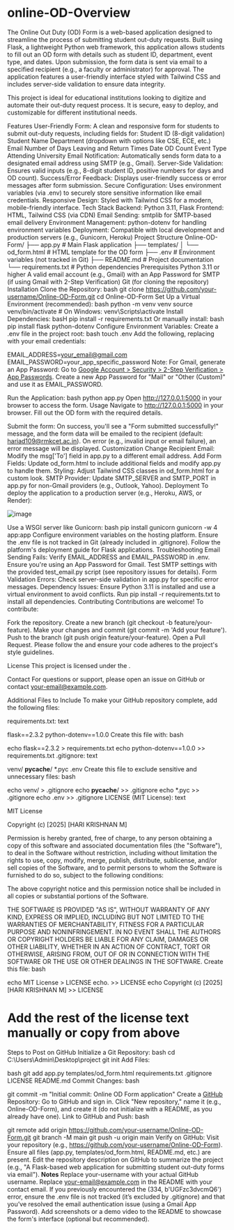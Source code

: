 # online-OD-Overview
The Online Out Duty (OD) Form is a web-based application designed to streamline the process of submitting student out-duty requests. Built using Flask, a lightweight Python web framework, this application allows students to fill out an OD form with details such as student ID, department, event type, and dates. Upon submission, the form data is sent via email to a specified recipient (e.g., a faculty or administrator) for approval. The application features a user-friendly interface styled with Tailwind CSS and includes server-side validation to ensure data integrity.

This project is ideal for educational institutions looking to digitize and automate their out-duty request process. It is secure, easy to deploy, and customizable for different institutional needs.

Features
User-Friendly Form: A clean and responsive form for students to submit out-duty requests, including fields for:
Student ID (8-digit validation)
Student Name
Department (dropdown with options like CSE, ECE, etc.)
Email
Number of Days
Leaving and Return Times
Date
OD Count
Event Type
Attending University
Email Notification: Automatically sends form data to a designated email address using SMTP (e.g., Gmail).
Server-Side Validation: Ensures valid inputs (e.g., 8-digit student ID, positive numbers for days and OD count).
Success/Error Feedback: Displays user-friendly success or error messages after form submission.
Secure Configuration: Uses environment variables (via .env) to securely store sensitive information like email credentials.
Responsive Design: Styled with Tailwind CSS for a modern, mobile-friendly interface.
Tech Stack
Backend: Python 3.11, Flask
Frontend: HTML, Tailwind CSS (via CDN)
Email Sending: smtplib for SMTP-based email delivery
Environment Management: python-dotenv for handling environment variables
Deployment: Compatible with local development and production servers (e.g., Gunicorn, Heroku)
Project Structure
Online-OD-Form/
├── app.py                # Main Flask application
├── templates/
│   └── od_form.html      # HTML template for the OD form
├── .env                  # Environment variables (not tracked in Git)
├── README.md             # Project documentation
└── requirements.txt      # Python dependencies
Prerequisites
Python 3.11 or higher
A valid email account (e.g., Gmail) with an App Password for SMTP (if using Gmail with 2-Step Verification)
Git (for cloning the repository)
Installation
Clone the Repository:
bash
git clone https://github.com/your-username/Online-OD-Form.git
cd Online-OD-Form
Set Up a Virtual Environment (recommended):
bash
python -m venv venv
source venv/bin/activate  # On Windows: venv\Scripts\activate
Install Dependencies:
basH
pip install -r requirements.txt
Or manually install:
bash
pip install flask python-dotenv
Configure Environment Variables:
Create a .env file in the project root:
bash
touch .env
Add the following, replacing with your email credentials:

EMAIL_ADDRESS=your_email@gmail.com
EMAIL_PASSWORD=your_app_specific_password
Note: For Gmail, generate an App Password:
Go to [Google Account > Security > 2-Step Verification > App Passwords](https://myaccount.google.com/security).
Create a new App Password for "Mail" or "Other (Custom)" and use it as EMAIL_PASSWORD.

Run the Application:
bash
python app.py
Open http://127.0.0.1:5000 in your browser to access the form.
Usage
Navigate to http://127.0.0.1:5000 in your browser.
Fill out the OD form with the required details.

Submit the form:
On success, you'll see a "Form submitted successfully!" message, and the form data will be emailed to the recipient (default: hariad109@rmkcet.ac.in).
On error (e.g., invalid input or email failure), an error message will be displayed.
Customization
Change Recipient Email:
Modify the msg['To'] field in app.py to a different email address.
Add Form Fields:
Update od_form.html to include additional fields and modify app.py to handle them.
Styling:
Adjust Tailwind CSS classes in od_form.html for a custom look.
SMTP Provider:
Update SMTP_SERVER and SMTP_PORT in app.py for non-Gmail providers (e.g., Outlook, Yahoo).
Deployment
To deploy the application to a production server (e.g., Heroku, AWS, or Render):




![image](https://github.com/user-attachments/assets/f5bb4d90-1979-4dc6-a043-281429f1ce24)

Use a WSGI server like Gunicorn:
bash
pip install gunicorn
gunicorn -w 4 app:app
Configure environment variables on the hosting platform.
Ensure the .env file is not tracked in Git (already included in .gitignore).
Follow the platform's deployment guide for Flask applications.
Troubleshooting
Email Sending Fails:
Verify EMAIL_ADDRESS and EMAIL_PASSWORD in .env.
Ensure you're using an App Password for Gmail.
Test SMTP settings with the provided test_email.py script (see repository issues for details).
Form Validation Errors:
Check server-side validation in app.py for specific error messages.
Dependency Issues:
Ensure Python 3.11 is installed and use a virtual environment to avoid conflicts.
Run pip install -r requirements.txt to install all dependencies.
Contributing
Contributions are welcome! To contribute:

Fork the repository.
Create a new branch (git checkout -b feature/your-feature).
Make your changes and commit (git commit -m 'Add your feature').
Push to the branch (git push origin feature/your-feature).
Open a Pull Request.
Please follow the  and ensure your code adheres to the project's style guidelines.

License
This project is licensed under the .

Contact
For questions or support, please open an issue on GitHub or contact [your-email@example.com](mailto:your-email@example.com).

Additional Files to Include
To make your GitHub repository complete, add the following files:

requirements.txt:
text

flask==2.3.2
python-dotenv==1.0.0
Create this file with:
bash

echo flask==2.3.2 > requirements.txt
echo python-dotenv==1.0.0 >> requirements.txt
.gitignore:
text

venv/
__pycache__/
*.pyc
.env
Create this file to exclude sensitive and unnecessary files:
bash

echo venv/ > .gitignore
echo __pycache__/ >> .gitignore
echo *.pyc >> .gitignore
echo .env >> .gitignore
LICENSE (MIT License):
text


MIT License

Copyright (c) [2025] [HARI KRISHNAN M]

Permission is hereby granted, free of charge, to any person obtaining a copy
of this software and associated documentation files (the "Software"), to deal
in the Software without restriction, including without limitation the rights
to use, copy, modify, merge, publish, distribute, sublicense, and/or sell
copies of the Software, and to permit persons to whom the Software is
furnished to do so, subject to the following conditions:

The above copyright notice and this permission notice shall be included in all
copies or substantial portions of the Software.

THE SOFTWARE IS PROVIDED "AS IS", WITHOUT WARRANTY OF ANY KIND, EXPRESS OR
IMPLIED, INCLUDING BUT NOT LIMITED TO THE WARRANTIES OF MERCHANTABILITY,
FITNESS FOR A PARTICULAR PURPOSE AND NONINFRINGEMENT. IN NO EVENT SHALL THE
AUTHORS OR COPYRIGHT HOLDERS BE LIABLE FOR ANY CLAIM, DAMAGES OR OTHER
LIABILITY, WHETHER IN AN ACTION OF CONTRACT, TORT OR OTHERWISE, ARISING FROM,
OUT OF OR IN CONNECTION WITH THE SOFTWARE OR THE USE OR OTHER DEALINGS IN THE
SOFTWARE.
Create this file:
bash


echo MIT License > LICENSE
echo. >> LICENSE
echo Copyright (c) [2025] [HARI KRISHNAN M] >> LICENSE
# Add the rest of the license text manually or copy from above
Steps to Post on GitHub
Initialize a Git Repository:
bash
cd C:\Users\Admin\Desktop\project
git init
Add Files:

bash
git add app.py templates/od_form.html requirements.txt .gitignore LICENSE README.md
Commit Changes:
bash

git commit -m "Initial commit: Online OD Form application"
Create a [GitHub](https://github.com/) Repository:
Go to GitHub and sign in.
Click "New repository," name it (e.g., Online-OD-Form), and create it (do not initialize with a README, as you already have one).
Link to GitHub and Push:
bash

git remote add origin https://github.com/your-username/Online-OD-Form.git
git branch -M main
git push -u origin main
Verify on GitHub:
Visit your repository (e.g., https://github.com/your-username/Online-OD-Form).
Ensure all files (app.py, templates/od_form.html, README.md, etc.) are present.
Edit the repository description on GitHub to summarize the project (e.g., "A Flask-based web application for submitting student out-duty forms via email").
**Notes**
Replace your-username with your actual GitHub username.
Replace your-email@example.com in the README with your contact email.
If you previously encountered the (334, b'UGFzc3dvcmQ6') error, ensure the .env file is not tracked (it’s excluded by .gitignore) and that you’ve resolved the email authentication issue (using a Gmail App Password).
Add screenshots or a demo video to the README to showcase the form's interface (optional but recommended).
